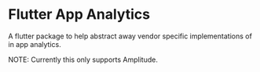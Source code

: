 # Flutter App Analytics

A flutter package to help abstract away vendor specific implementations of in app analytics.

NOTE: Currently this only supports Amplitude.
